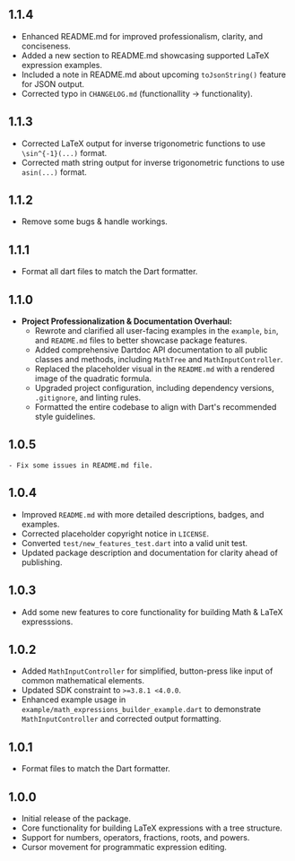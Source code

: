 ## 1.1.4
  - Enhanced README.md for improved professionalism, clarity, and conciseness.
  - Added a new section to README.md showcasing supported LaTeX expression examples.
  - Included a note in README.md about upcoming `toJsonString()` feature for JSON output.
  - Corrected typo in `CHANGELOG.md` (functionallity -> functionality). 

## 1.1.3
  - Corrected LaTeX output for inverse trigonometric functions to use `\sin^{-1}(...)` format.
  - Corrected math string output for inverse trigonometric functions to use `asin(...)` format.

## 1.1.2
  - Remove some bugs & handle workings.

## 1.1.1
  - Format all dart files to match the Dart formatter.

## 1.1.0
- **Project Professionalization & Documentation Overhaul:**
  - Rewrote and clarified all user-facing examples in the `example`, `bin`, and `README.md` files to better showcase package features.
  - Added comprehensive Dartdoc API documentation to all public classes and methods, including `MathTree` and `MathInputController`.
  - Replaced the placeholder visual in the `README.md` with a rendered image of the quadratic formula.
  - Upgraded project configuration, including dependency versions, `.gitignore`, and linting rules.
  - Formatted the entire codebase to align with Dart's recommended style guidelines.

## 1.0.5
    - Fix some issues in README.md file.

## 1.0.4
- Improved `README.md` with more detailed descriptions, badges, and examples.
- Corrected placeholder copyright notice in `LICENSE`.
- Converted `test/new_features_test.dart` into a valid unit test.
- Updated package description and documentation for clarity ahead of publishing.

## 1.0.3
- Add some new features to core functionality for building Math & LaTeX expresssions.

## 1.0.2
- Added `MathInputController` for simplified, button-press like input of common mathematical elements.
- Updated SDK constraint to `>=3.8.1 <4.0.0`.
- Enhanced example usage in `example/math_expressions_builder_example.dart` to demonstrate `MathInputController` and corrected output formatting.

## 1.0.1
- Format files to match the Dart formatter.

## 1.0.0
- Initial release of the package.
- Core functionality for building LaTeX expressions with a tree structure.
- Support for numbers, operators, fractions, roots, and powers.
- Cursor movement for programmatic expression editing.
